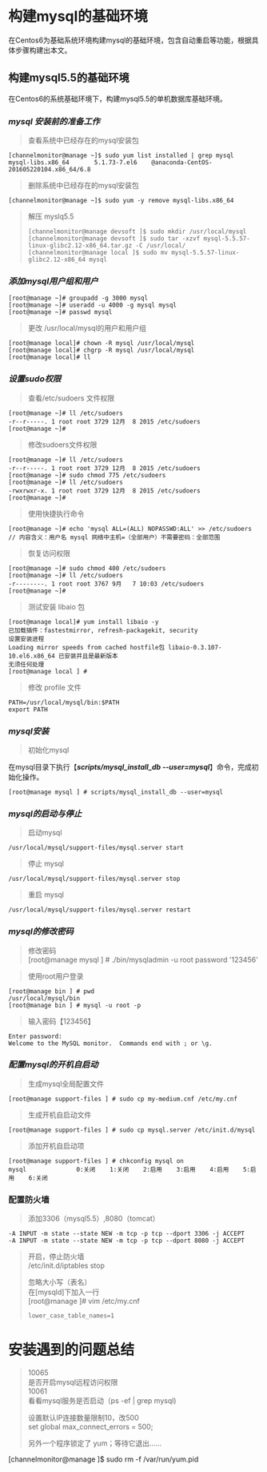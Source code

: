 # 构建mysql的基础环境

在Centos6为基础系统环境构建mysql的基础环境，包含自动重启等功能，根据具体步骤构建出本文。

## 构建mysql5.5的基础环境

在Centos6的系统基础环境下，构建mysql5.5的单机数据库基础环境。

### _mysql 安装前的准备工作_

> 查看系统中已经存在的mysql安装包

```
[channelmonitor@manage ~]$ sudo yum list installed | grep mysql
mysql-libs.x86_64       5.1.73-7.el6    @anaconda-CentOS-201605220104.x86_64/6.8
```

> 删除系统中已经存在的mysql安装包

```
[channelmonitor@manage ~]$ sudo yum -y remove mysql-libs.x86_64
```

> 解压 myslq5.5
>
> ```
> [channelmonitor@manage devsoft ]$ sudo mkdir /usr/local/mysql  
> [channelmonitor@manage devsoft ]$ sudo tar -xzvf mysql-5.5.57-linux-glibc2.12-x86_64.tar.gz -C /usr/local/  
> [channelmonitor@manage local ]$ sudo mv mysql-5.5.57-linux-glibc2.12-x86_64 mysql
> ```

### _添加mysql用户组和用户_

```
[root@manage ~]# groupadd -g 3000 mysql  
[root@manage ~]# useradd -u 4000 -g mysql mysql  
[root@manage ~]# passwd mysql
```

> 更改 /usr/local/mysql的用户和用户组

```
[root@manage local]# chown -R mysql /usr/local/mysql  
[root@manage local]# chgrp -R mysql /usr/local/mysql   
[root@manage local]# ll
```

### _设置sudo权限_

> 查看/etc/sudoers 文件权限

```
[root@manage ~]# ll /etc/sudoers
-r--r-----. 1 root root 3729 12月  8 2015 /etc/sudoers
[root@manage ~]#
```

> 修改sudoers文件权限

```
[root@manage ~]# ll /etc/sudoers
-r--r-----. 1 root root 3729 12月  8 2015 /etc/sudoers
[root@manage ~]# sudo chmod 775 /etc/sudoers
[root@manage ~]# ll /etc/sudoers
-rwxrwxr-x. 1 root root 3729 12月  8 2015 /etc/sudoers
[root@manage ~]#
```

> 使用快捷执行命令

```
[root@manage ~]# echo 'mysql ALL=(ALL) NOPASSWD:ALL' >> /etc/sudoers
// 内容含义：用户名 mysql 网络中主机=（全部用户）不需要密码：全部范围
```

> 恢复访问权限

```
[root@manage ~]# sudo chmod 400 /etc/sudoers
[root@manage ~]# ll /etc/sudoers
-r--------. 1 root root 3767 9月   7 10:03 /etc/sudoers
[root@manage ~]#
```

> 测试安装 libaio 包

```  
[root@manage local]# yum install libaio -y  
已加载插件：fastestmirror, refresh-packagekit, security  
设置安装进程  
Loading mirror speeds from cached hostfile包 libaio-0.3.107-10.el6.x86_64 已安装并且是最新版本  
无须任何处理  
[root@manage local ] #
```

> 修改 profile 文件

```
PATH=/usr/local/mysql/bin:$PATH
export PATH
```

### _mysql安装_

> 初始化mysql  

在mysql目录下执行【***scripts/mysql_install_db --user=mysql***】命令，完成初始化操作。

```
[root@manage mysql ] # scripts/mysql_install_db --user=mysql
```

### _mysql的启动与停止_

> 启动mysql

```
/usr/local/mysql/support-files/mysql.server start
```

> 停止 mysql

```
/usr/local/mysql/support-files/mysql.server stop
```

> 重启 mysql

```
/usr/local/mysql/support-files/mysql.server restart
```

### _mysql的修改密码_

> 修改密码  
[root@manage mysql ] # ./bin/mysqladmin -u root password '123456'

> 使用root用户登录

```  
[root@manage bin ] # pwd  
/usr/local/mysql/bin  
[root@manage bin ] # mysql -u root -p
```

> 输入密码【123456】

```
Enter password:  
Welcome to the MySQL monitor.  Commands end with ; or \g.
```

### _配置mysql的开机自启动_

> 生成mysql全局配置文件

```
[root@manage support-files ] # sudo cp my-medium.cnf /etc/my.cnf
```

> 生成开机自启动文件

```
[root@manage support-files ] # sudo cp mysql.server /etc/init.d/mysql
```

> 添加开机自启动项

```
[root@manage support-files ] # chkconfig mysql on
mysql              0:关闭    1:关闭    2:启用    3:启用    4:启用    5:启用    6:关闭
```


### 配置防火墙

> 添加3306（mysql5.5）,8080（tomcat）

```
-A INPUT -m state --state NEW -m tcp -p tcp --dport 3306 -j ACCEPT
-A INPUT -m state --state NEW -m tcp -p tcp --dport 8080 -j ACCEPT
```

> 开启，停止防火墙  
> /etc/init.d/iptables stop
>
> 忽略大小写（表名）  
> 在\[mysqld\]下加入一行  
> \[root@manage \]\# vim /etc/my.cnf
>
> ```
> lower_case_table_names=1
> ```

# 安装遇到的问题总结

> 10065  
> 是否开启mysql远程访问权限  
> 10061  
> 看看mysql服务是否启动（ps -ef \| grep mysql\)
>
> 设置默认IP连接数量限制10，改500  
> set global max\_connect\_errors = 500;
>
> 另外一个程序锁定了 yum；等待它退出……

\[channelmonitor@manage \]$ sudo rm -f /var/run/yum.pid

